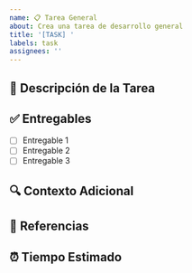```yaml
---
name: 📋 Tarea General
about: Crea una tarea de desarrollo general
title: '[TASK] '
labels: task
assignees: ''
---
```


## 📝 Descripción de la Tarea
<!-- Describe claramente en qué consiste esta tarea -->

## ✅ Entregables
<!-- Lista específica de lo que debe completarse -->
- [ ] Entregable 1
- [ ] Entregable 2
- [ ] Entregable 3

## 🔍 Contexto Adicional
<!-- Información relevante para entender mejor el alcance -->

## 🔗 Referencias
<!-- Enlaces a documentos, recursos o issues relacionados -->

## ⏰ Tiempo Estimado
<!-- Tiempo aproximado para completar esta tarea -->
